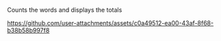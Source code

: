 Counts the words and displays the totals

https://github.com/user-attachments/assets/c0a49512-ea00-43af-8f68-b38b58b997f8

